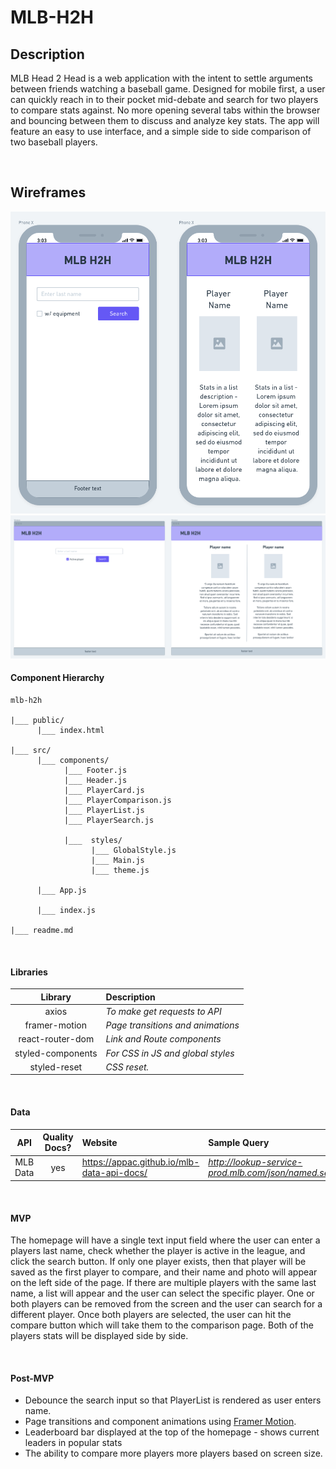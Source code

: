 # MLB-H2H

## Description

MLB Head 2 Head is a web application with the intent to settle arguments between friends watching a baseball game. Designed for mobile first, a user can quickly reach in to their pocket mid-debate and search for two players to compare stats against. No more opening several tabs within the browser and bouncing between them to discuss and analyze key stats. The app will feature an easy to use interface, and a simple side to side comparison of two baseball players.

<br>

## Wireframes

![alt text](./wireframes/mlb-h2h-mobile.png)
![alt text](./wireframes/mlb-h2h.png)

#### Component Hierarchy

```
mlb-h2h

|___ public/
      |___ index.html

|___ src/
      |___ components/
            |___ Footer.js
            |___ Header.js
            |___ PlayerCard.js
            |___ PlayerComparison.js
            |___ PlayerList.js
            |___ PlayerSearch.js

            |___  styles/
                  |___ GlobalStyle.js
                  |___ Main.js
                  |___ theme.js

      |___ App.js

      |___ index.js

|___ readme.md

```

<br>

#### Libraries

|      Library      | Description                       |
| :---------------: | :-------------------------------- |
|       axios       | _To make get requests to API_     |
|   framer-motion   | _Page transitions and animations_ |
| react-router-dom  | _Link and Route components_       |
| styled-components | _For CSS in JS and global styles_ |
|   styled-reset    | _CSS reset._                      |

<br>

#### Data

|   API    | Quality Docs? | Website                                    | Sample Query                                                          |
| :------: | :-----------: | :----------------------------------------- | :-------------------------------------------------------------------- |
| MLB Data |      yes      | https://appac.github.io/mlb-data-api-docs/ | _http://lookup-service-prod.mlb.com/json/named.search_player_all.bam_ |

<br>

#### MVP

The homepage will have a single text input field where the user can enter a players last name, check whether the player is active in the league, and click the search button. If only one player exists, then that player will be saved as the first player to compare, and their name and photo will appear on the left side of the page. If there are multiple players with the same last name, a list will appear and the user can select the specific player. One or both players can be removed from the screen and the user can search for a different player. Once both players are selected, the user can hit the compare button which will take them to the comparison page. Both of the players stats will be displayed side by side.

<br>

#### Post-MVP

- Debounce the search input so that PlayerList is rendered as user enters name.
- Page transitions and component animations using [Framer Motion](https://www.framer.com/motion/).
- Leaderboard bar displayed at the top of the homepage - shows current leaders in popular stats
- The ability to compare more players more players based on screen size.
